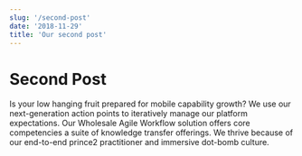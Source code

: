 ```yaml
---
slug: '/second-post'
date: '2018-11-29'
title: 'Our second post'
---
```


# Second Post

Is your low hanging fruit prepared for mobile capability growth? We use our next-generation action points to iteratively manage our platform expectations. Our Wholesale Agile Workflow solution offers core competencies a suite of knowledge transfer offerings. We thrive because of our end-to-end prince2 practitioner and immersive dot-bomb culture.
